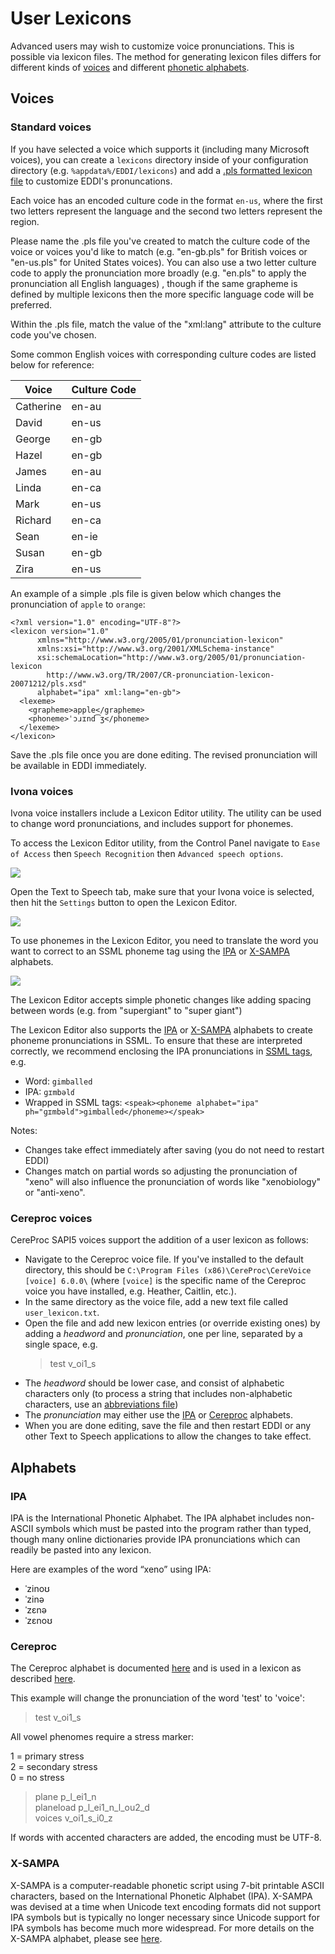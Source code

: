 ﻿# User Lexicons

Advanced users may wish to customize voice pronunciations. This is possible via lexicon files. The method for generating lexicon files differs for different kinds of [voices](##Voices) and different [phonetic alphabets](##Alphabets).

## Voices

### Standard voices

If you have selected a voice which supports it (including many Microsoft voices), you can create a `lexicons` directory inside of your configuration directory (e.g. `%appdata%/EDDI/lexicons`) and add a [.pls formatted lexicon file](https://www.w3.org/TR/pronunciation-lexicon/) to customize EDDI's pronuncations. 

Each voice has an encoded culture code in the format `en-us`, where the first two letters represent the language and the second two letters represent the region. 

Please name the .pls file you've created to match the culture code of the voice or voices you'd like to match (e.g. \"en-gb.pls\" for British voices or \"en-us.pls\" for United States voices). You can also use a two letter culture code to apply the pronunciation more broadly (e.g. \"en.pls\" to apply the pronunciation all English languages) , though if the same grapheme is defined by multiple lexicons then the more specific language code will be preferred. 

Within the .pls file, match the value of the \"xml:lang\" attribute to the culture code you've chosen.

Some common English voices with corresponding culture codes are listed below for reference:

|Voice|Culture Code|
|---|---|
|Catherine|en-au|
|David|en-us|
|George|en-gb|
|Hazel|en-gb|
|James|en-au|
|Linda|en-ca|
|Mark|en-us|	
|Richard|en-ca|
|Sean|en-ie|
|Susan|en-gb|
|Zira|en-us|

An example of a simple .pls file is given below which changes the pronunciation of `apple` to `orange`:

```
<?xml version="1.0" encoding="UTF-8"?>
<lexicon version="1.0" 
      xmlns="http://www.w3.org/2005/01/pronunciation-lexicon"
      xmlns:xsi="http://www.w3.org/2001/XMLSchema-instance" 
      xsi:schemaLocation="http://www.w3.org/2005/01/pronunciation-lexicon 
        http://www.w3.org/TR/2007/CR-pronunciation-lexicon-20071212/pls.xsd"
      alphabet="ipa" xml:lang="en-gb">
  <lexeme>
    <grapheme>apple</grapheme>
    <phoneme>ˈɔɹɪnd͡ʒ</phoneme>
  </lexeme>
</lexicon>
```

Save the .pls file once you are done editing. The revised pronunciation will be available in EDDI immediately.

### Ivona voices

Ivona voice installers include a Lexicon Editor utility. The utility can be used to change word pronunciations, and includes support for phonemes. 

To access the Lexicon Editor utility, from the Control Panel navigate to `Ease of Access` then `Speech Recognition` then `Advanced speech options`. 

![](images/lexicons-Ivona1.png)

Open the Text to Speech tab, make sure that your Ivona voice is selected, then hit the `Settings` button to open the Lexicon Editor.

![](images/lexicons-Ivona2.png)

To use phonemes in the Lexicon Editor, you need to translate the word you want to correct to an SSML phoneme tag using the [IPA](###IPA) or [X-SAMPA](###X-SAMPA) alphabets. 

![](images/lexicons-Ivona3.png)

The Lexicon Editor accepts simple phonetic changes like adding spacing between words (e.g. from "supergiant" to "super giant")

The Lexicon Editor also supports the [IPA](###IPA) or [X-SAMPA](###X-SAMPA) alphabets to create phoneme pronunciations in SSML. To ensure that these are interpreted correctly, we recommend enclosing the IPA pronunciations in [SSML tags](https://www.w3.org/TR/2004/REC-speech-synthesis-20040907/#S3.1.9), e.g.

- Word: `gimballed`
- IPA: `ɡɪmbəlɗ`
- Wrapped in SSML tags: `<speak><phoneme alphabet="ipa" ph="ɡɪmbəlɗ">gimballed</phoneme></speak>`

Notes:
- Changes take effect immediately after saving (you do not need to restart EDDI)
- Changes match on partial words so adjusting the pronunciation of "xeno" will also influence the pronunciation of words like "xenobiology" or "anti-xeno".

### Cereproc voices

CereProc SAPI5 voices support the addition of a user lexicon as follows:

- Navigate to the Cereproc voice file. If you've installed to the default directory, this should be `C:\Program Files (x86)\CereProc\CereVoice [voice] 6.0.0\` (where `[voice]` is the specific name of the Cereproc voice you have installed, e.g. Heather, Caitlin, etc.).
- In the same directory as the voice file, add a new text file called `user_lexicon.txt`.
- Open the file and add new lexicon entries (or override existing ones) by adding a *headword* and *pronunciation*, one per line, separated by a single space, e.g.
     >test v_oi1_s
- The *headword* should be lower case, and consist of alphabetic characters only (to process a string that includes non-alphabetic characters, use an [abbreviations file](https://www.cereproc.com/files/CereVoiceCloudGuide.pdf#%5B%7B%22num%22%3A305%2C%22gen%22%3A0%7D%2C%7B%22name%22%3A%22XYZ%22%7D%2C0%2C656%2C0%5D))
- The *pronunciation* may either use the [IPA](###IPA) or [Cereproc](###Cereproc) alphabets.
- When you are done editing, save the file and then restart EDDI or any other Text to Speech applications to allow the changes to take effect.

## Alphabets

### IPA

IPA is the International Phonetic Alphabet. The IPA alphabet includes non-ASCII symbols which must be pasted into the program rather than typed, though many online dictionaries provide IPA pronunciations which can readily be pasted into any lexicon.
 
Here are examples of the word “xeno” using IPA:

- ˈzinoʊ
- ˈzinə
- ˈzɛnə
- ˈzɛnoʊ

### Cereproc

The Cereproc alphabet is documented [here](https://www.cereproc.com/files/CereVoicePhoneSets.pdf) and is used in a lexicon as described [here](https://www.cereproc.com/files/CereVoiceCloudGuide.pdf#%5B%7B%22num%22%3A303%2C%22gen%22%3A0%7D%2C%7B%22name%22%3A%22XYZ%22%7D%2C0%2C804%2C0%5D).

This example will change the pronunciation of the word 'test' to 'voice':

>test v_oi1_s

All vowel phenomes require a stress marker:

1 = primary stress  
2 = secondary stress  
0 = no stress

> plane p_l_ei1_n  
> planeload p_l_ei1_n_l_ou2_d  
> voices v_oi1_s_i0_z

If words with accented characters are added, the encoding must be UTF-8.

### X-SAMPA

X-SAMPA is a computer-readable phonetic script using 7-bit printable ASCII characters, based on the International Phonetic Alphabet (IPA). X-SAMPA was devised at a time when Unicode text encoding formats did not support IPA symbols but is typically no longer necessary since Unicode support for IPA symbols has become much more widespread. For more details on the X-SAMPA alphabet, please see [here](https://en.wikipedia.org/wiki/X-SAMPA).
